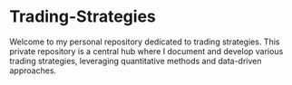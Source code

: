 # Trading-Strategies
Welcome to my personal repository dedicated to trading strategies. This private repository is a central hub where I document and develop various trading strategies, leveraging quantitative methods and data-driven approaches.
